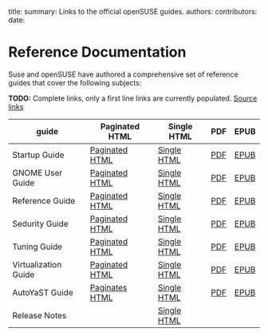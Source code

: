 title: 
summary: Links to the official openSUSE guides. 
authors:
contributors:
date:

# Reference Documentation

Suse and openSUSE have authored a comprehensive set of reference guides that cover the following
subjects:

**TODO:** Complete links, only a first line links are currently populated. [Source links](https://doc.opensuse.org/)

guide|Paginated HTML|Single HTML|PDF|EPUB
-----|----|-----------|---|----
Startup Guide|[Paginated HTML](https://doc.opensuse.org/documentation/leap/startup/html/book-opensuse-startup/index.html)|[Single HTML](https://doc.opensuse.org/documentation/leap/startup/single-html/book-opensuse-startup/index.html)|[PDF](https://doc.opensuse.org/documentation/leap/startup/book-opensuse-startup_color_en.pdf)|[EPUB](https://doc.opensuse.org/documentation/leap/startup/book-opensuse-startup_en.epub)
GNOME User Guide|[Paginated HTML]()|[Single HTML]()|[PDF]()|[EPUB]()
Reference Guide|[Paginated HTML]()|[Single HTML]()|[PDF]()|[EPUB]()
Sedurity Guide|[Paginated HTML]()|[Single HTML]()|[PDF]()|[EPUB]()
Tuning Guide|[Paginated HTML]()|[Single HTML]()|[PDF]()|[EPUB]()
Virtualization Guide|[Paginated HTML]()|[Single HTML]()|[PDF]()|[EPUB]()
AutoYaST Guide|[Paginates HTML]()|[Single HTML]()|[PDF]()|[EPUB]()
Release Notes||[Single HTML]()||

